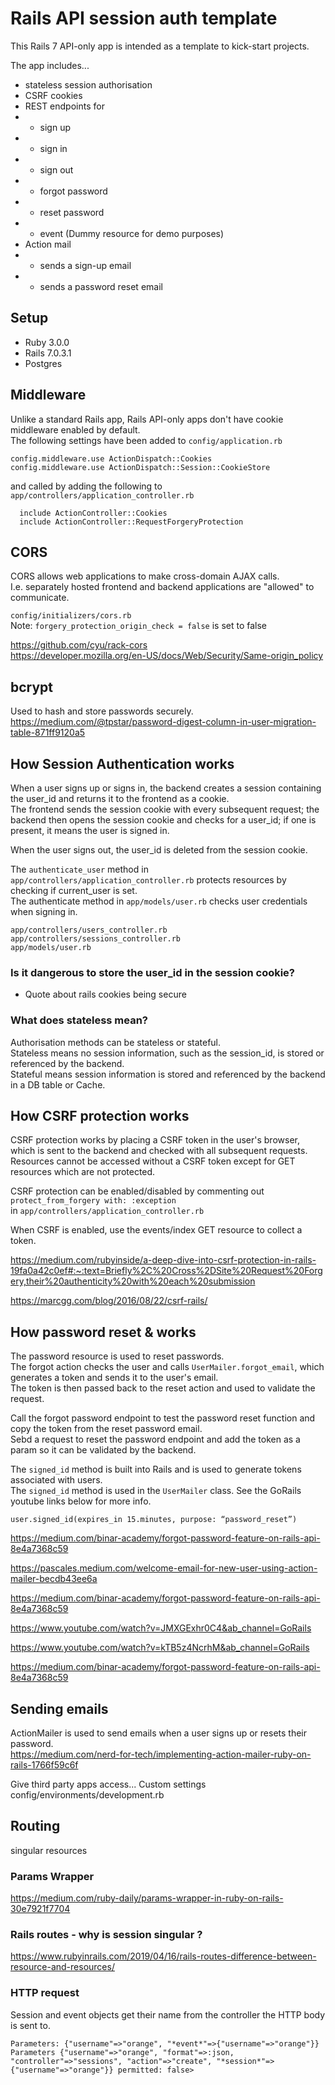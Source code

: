 # Rails API session auth template
This Rails 7 API-only app is intended as a template to kick-start projects.

The app includes...

- stateless session authorisation 
- CSRF cookies 
- REST endpoints for 
- - sign up 
- - sign in 
- - sign out 
- - forgot password 
- - reset password 
- - event (Dummy resource for demo purposes)
- Action mail 
- - sends a sign-up email 
- - sends a password reset email


## Setup
- Ruby 3.0.0
- Rails 7.0.3.1
- Postgres 

## Middleware 
Unlike a standard Rails app, Rails API-only apps don't have cookie middleware enabled by default. <br>
The following settings have been added to `config/application.rb`

```
config.middleware.use ActionDispatch::Cookies
config.middleware.use ActionDispatch::Session::CookieStore
```

and called by adding the following to `app/controllers/application_controller.rb`

```
  include ActionController::Cookies
  include ActionController::RequestForgeryProtection
```


## CORS
CORS allows web applications to make cross-domain AJAX calls.<br> 
I.e. separately hosted frontend and backend applications are "allowed" to communicate. 

`config/initializers/cors.rb`<br>
Note: `forgery_protection_origin_check = false` is set to false

https://github.com/cyu/rack-cors <br>
https://developer.mozilla.org/en-US/docs/Web/Security/Same-origin_policy



## bcrypt
Used to hash and store passwords securely.<br> https://medium.com/@tpstar/password-digest-column-in-user-migration-table-871ff9120a5

## How Session Authentication works 
When a user signs up or signs in, the backend creates a session containing the user_id and returns it to the frontend as a cookie. <br>
The frontend sends the session cookie with every subsequent request; the backend then opens the session cookie and checks for a user_id; if one is present, it means the user is signed in. <br>

When the user signs out, the user_id is deleted from the session cookie. 

The `authenticate_user` method in `app/controllers/application_controller.rb` protects resources by checking if current_user is set. <br>
The authenticate method in `app/models/user.rb` checks user credentials when signing in.

`app/controllers/users_controller.rb` <br>
`app/controllers/sessions_controller.rb`<br>
`app/models/user.rb`

### Is it dangerous to store the user_id in the session cookie? 
- Quote about rails cookies being secure


### What does stateless mean? 
Authorisation methods can be stateless or stateful.<br>
Stateless means no session information, such as the session_id, is stored or referenced by the backend.<br>
Stateful means session information is stored and referenced by the backend in a DB table or Cache. 

## How CSRF protection works 
CSRF protection works by placing a CSRF token in the user's browser, which is sent to the backend and checked with all subsequent requests.
Resources cannot be accessed without a CSRF token except for GET resources which are not protected. 

CSRF protection can be enabled/disabled by commenting out `protect_from_forgery with: :exception` <br>
in `app/controllers/application_controller.rb`

When CSRF is enabled, use the events/index GET resource to collect a token. 

https://medium.com/rubyinside/a-deep-dive-into-csrf-protection-in-rails-19fa0a42c0ef#:~:text=Briefly%2C%20Cross%2DSite%20Request%20Forgery,their%20authenticity%20with%20each%20submission

https://marcgg.com/blog/2016/08/22/csrf-rails/

## How password reset & works 
The password resource is used to reset passwords.<br>
The forgot action checks the user and calls `UserMailer.forgot_email`, which generates a token and sends it to the user's email.<br>
The token is then passed back to the reset action and used to validate the request. 

Call the forgot password endpoint to test the password reset function and copy the token from the reset password email.<br>
Sebd a request to reset the password endpoint and add the token as a param so it can be validated by the backend.

The `signed_id` method is built into Rails and is used to generate tokens associated with users. <br>
The `signed_id` method is used in the `UserMailer` class. 
See the GoRails youtube links below for more info. <br>

`user.signed_id(expires_in 15.minutes, purpose: “password_reset”)`

https://medium.com/binar-academy/forgot-password-feature-on-rails-api-8e4a7368c59

https://pascales.medium.com/welcome-email-for-new-user-using-action-mailer-becdb43ee6a

https://medium.com/binar-academy/forgot-password-feature-on-rails-api-8e4a7368c59

https://www.youtube.com/watch?v=JMXGExhr0C4&ab_channel=GoRails

https://www.youtube.com/watch?v=kTB5z4NcrhM&ab_channel=GoRails

https://medium.com/binar-academy/forgot-password-feature-on-rails-api-8e4a7368c59


## Sending emails
ActionMailer is used to send emails when a user signs up or resets their password. <br>
https://medium.com/nerd-for-tech/implementing-action-mailer-ruby-on-rails-1766f59c6f

Give third party apps access...
Custom settings 
config/environments/development.rb


## Routing 
singular resources 

### Params Wrapper
https://medium.com/ruby-daily/params-wrapper-in-ruby-on-rails-30e7921f7704

### Rails routes - why is session singular ?
https://www.rubyinrails.com/2019/04/16/rails-routes-difference-between-resource-and-resources/

 ### HTTP request 
Session and event objects get their name from the controller the HTTP body is sent to.
```
Parameters: {"username"=>"orange", "*event*"=>{"username"=>"orange"}}
Parameters {"username"=>"orange", "format"=>:json, "controller"=>"sessions", "action"=>"create", "*session*"=>{"username"=>"orange"}} permitted: false>
```


